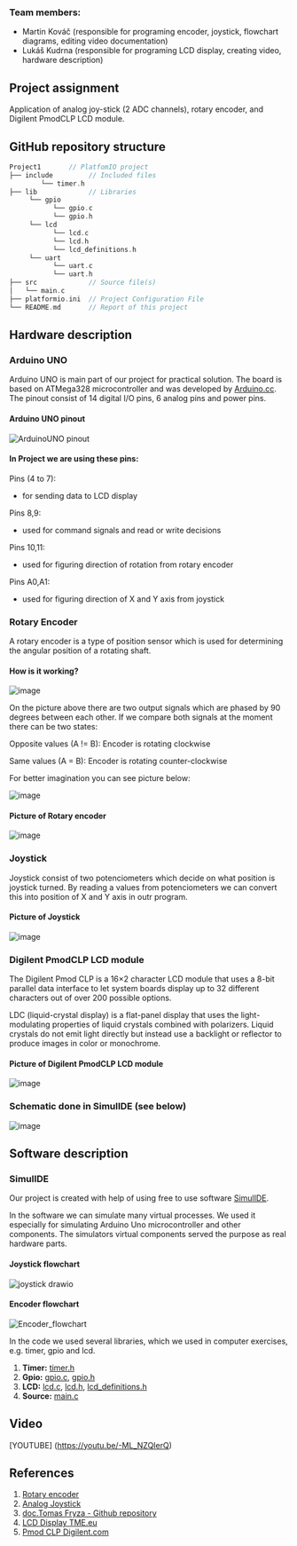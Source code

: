 ### Team members:

* Martin Kováč 
  (responsible for programing encoder, joystick, flowchart diagrams, editing video documentation)
* Lukáš Kudrna 
  (responsible for programing LCD display, creating video, hardware description)
##  Project assignment

Application of analog joy-stick (2 ADC channels), rotary encoder, and Digilent PmodCLP LCD module.

## GitHub repository structure

   ```c
   Project1       // PlatfomIO project
   ├── include         // Included files
           └── timer.h
   ├── lib             // Libraries
        └── gpio
              └── gpio.c
              └── gpio.h
        └── lcd
              └── lcd.c
              └── lcd.h
              └── lcd_definitions.h
        └── uart
              └── uart.c
              └── uart.h
   ├── src             // Source file(s)
   │   └── main.c
   ├── platformio.ini  // Project Configuration File
   └── README.md       // Report of this project
   ```

## Hardware description

### Arduino UNO

Arduino UNO is main part of our project for practical solution. The board is based on ATMega328 microcontroller and was developed by [Arduino.cc](https://www.arduino.cc/). The pinout consist of 14 digital I/O pins, 6 analog pins and power pins.

#### Arduino UNO pinout
![ArduinoUNO pinout](https://user-images.githubusercontent.com/99397107/206240652-9ad594d9-998e-4e33-b061-4f60213628ff.png)

#### In Project we are using these pins:

Pins (4 to 7):
- for sending data to LCD display

Pins 8,9:
- used for command signals and read or write decisions 

Pins 10,11:
- used for figuring direction of rotation from rotary encoder

Pins A0,A1:
- used for figuring direction of X and Y axis from joystick

### Rotary Encoder

A rotary encoder is a type of position sensor which is used for determining the angular position of a rotating shaft.
#### How is it working?


![image](https://user-images.githubusercontent.com/99397107/206248116-1297b669-9691-44b1-a153-a8a07bf2b787.png)

On the picture above there are two output signals which are phased by 90 degrees between each other.
If we compare both signals at the moment there can be two states: 

Opposite values (A != B): Encoder is rotating clockwise 

Same values (A = B): Encoder is rotating counter-clockwise

For better imagination you can see picture below:

![image](https://user-images.githubusercontent.com/99397107/206248205-ba340ce6-1494-4b53-9a13-c28b3af4bf72.png)

#### Picture of Rotary encoder

![image](https://user-images.githubusercontent.com/99397107/206244784-1666e0fa-362f-454a-a951-e469fa56a3ee.png)


### Joystick

Joystick consist of two potenciometers which decide on what position is joystick turned. By reading a values from potenciometers we can convert this into position of X and Y axis in outr program.  

#### Picture of Joystick

![image](https://user-images.githubusercontent.com/99397107/206244863-2d7fd3a4-f4a9-4f3d-81b2-08b04868e658.png)


### Digilent PmodCLP LCD module

The Digilent Pmod CLP  is a 16×2 character LCD module that uses a 8-bit parallel data interface to let system boards display up to 32 different characters out of over 200 possible options.

LDC (liquid-crystal display) is a flat-panel display that uses the light-modulating properties of liquid crystals combined with polarizers. Liquid crystals do not emit light directly but instead use a backlight or reflector to produce images in color or monochrome.


#### Picture of Digilent PmodCLP LCD module

![image](https://user-images.githubusercontent.com/99397107/206245679-0a12edba-6958-43a8-bd3e-b9093a0d50b6.png)


### Schematic done in SimulIDE (see below)
![image](https://user-images.githubusercontent.com/99388246/206135543-d520f35a-fe99-46e8-9b13-a4d9bda0a5a3.png)

## Software description

### SimulIDE
Our project is created with help of using free to use software [SimulIDE](https://www.simulide.com/).

In the software we can simulate many virtual processes. We used it especially for simulating Arduino Uno microcontroller and other components.
The simulators virtual components served the purpose as real hardware parts.

#### Joystick flowchart 
![joystick drawio](https://user-images.githubusercontent.com/99397107/206262503-7c842613-7dab-4721-96d7-a3c62a214442.png)


#### Encoder flowchart
![Encoder_flowchart](https://user-images.githubusercontent.com/99388246/206261689-cbcd090a-0ae1-46d7-9212-aeac0e6bc2cd.png)

In the code we used several libraries, which we used in computer exercises, e.g. timer, gpio and lcd.

1. **Timer:** [timer.h](https://github.com/xsedla1y/digital-electronics-2/blob/main/Project1/include/timer.h)
 2. **Gpio:** [gpio.c](https://github.com/LukerCZ/digital-electronics-2/blob/main/Project1/lib/gpio/gpio.c), [gpio.h](https://github.com/LukerCZ/digital-electronics-2/blob/main/Project1/lib/gpio/gpio.h)
 3. **LCD:** [lcd.c](https://github.com/LukerCZ/digital-electronics-2/blob/main/Project1/lib/lcd/lcd.c), [lcd.h](https://github.com/LukerCZ/digital-electronics-2/blob/main/Project1/lib/lcd/lcd.h), [lcd_definitions.h](https://github.com/LukerCZ/digital-electronics-2/blob/main/Project1/lib/lcd/lcd_definitions.h)
 4. **Source:** [main.c](https://github.com/LukerCZ/digital-electronics-2/blob/main/Project1/src/main.c)

## Video

[YOUTUBE] (https://youtu.be/-ML_NZQIerQ)

## References

1. [Rotary encoder](https://howtomechatronics.com/tutorials/arduino/rotary-encoder-works-use-arduino/)  
2. [Analog Joystick](https://www.electronicwings.com/arduino/analog-joystick-interfacing-with-arduino-uno)
3. [doc.Tomas Fryza - Github repository](https://github.com/tomas-fryza/digital-electronics-2)
4. [LCD Display TME.eu](https://www.tme.eu/en/details/410-142p/add-on-boards/digilent/pmodclp/)
5. [Pmod CLP Digilent.com](https://digilent.com/reference/pmod/pmodclp/start)
